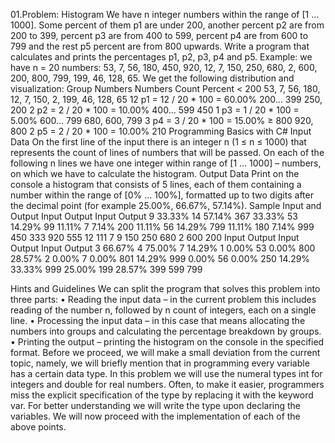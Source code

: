 01.Problem: Histogram
We have n integer numbers within the range of [1 … 1000]. Some percent of them p1 are under 200, 
another percent p2 are from 200 to 399, percent p3 are from 400 to 599, percent p4 are from 600 
to 799 and the rest p5 percent are from 800 upwards. Write a program that calculates and prints the 
percentages p1, p2, p3, p4 and p5.
Example: we have n = 20 numbers: 53, 7, 56, 180, 450, 920, 12, 7, 150, 250, 680, 2, 600, 200, 800, 
799, 199, 46, 128, 65. We get the following distribution and visualization:
Group Numbers Numbers Count Percent 
< 200 53, 7, 56, 180, 12, 7, 
150, 2, 199, 46, 128, 65 12 p1 = 12 / 20 * 100 = 60.00%
200… 399 250, 200 2 p2 = 2 / 20 * 100 = 10.00%
400… 599 450 1 p3 = 1 / 20 * 100 = 5.00%
600… 799 680, 600, 799 3 p4 = 3 / 20 * 100 = 15.00%
≥ 800 920, 800 2 p5 = 2 / 20 * 100 = 10.00%
210 Programming Basics with C#
Input Data
On the first line of the input there is an integer n (1 ≤ n ≤ 1000) that represents the count of lines of 
numbers that will be passed. On each of the following n lines we have one integer within range of [1 
… 1000] – numbers, on which we have to calculate the histogram.
Output Data
Print on the console a histogram that consists of 5 lines, each of them containing a number within the 
range of [0% … 100%], formatted up to two digits after the decimal point (for example 25.00%, 
66.67%, 57.14%).
Sample Input and Output
Input  Output   Input Output 
9      33.33%   14    57.14%
367    33.33%   53    14.29%
99     11.11%   7     7.14%
200    11.11%   56    14.29%
799    11.11%   180    7.14%
999             450
333             920
555             12
111             7
9               150
                250
                680
                2
                600
                200
Input Output  Input Output  Input Output 
3     66.67%  4     75.00%  7     14.29%
1      0.00%  53     0.00%  800   28.57%
2      0.00%  7      0.00%  801   14.29%
999    0.00%  56     0.00%  250   14.29%
      33.33%  999   25.00%  199   28.57%
                            399
                            599
                            799

Hints and Guidelines
We can split the program that solves this problem into three parts:
• Reading the input data – in the current problem this includes reading of the number n, followed 
by n count of integers, each on a single line.
• Processing the input data – in this case that means allocating the numbers into groups and 
calculating the percentage breakdown by groups.
• Printing the output – printing the histogram on the console in the specified format.
Before we proceed, we will make a small deviation from the current topic, namely, we will briefly 
mention that in programming every variable has a certain data type. In this problem we will use the 
numeral types int for integers and double for real numbers. Often, to make it easier, programmers 
miss the explicit specification of the type by replacing it with the keyword var. For better 
understanding we will write the type upon declaring the variables.
We will now proceed with the implementation of each of the above points.
